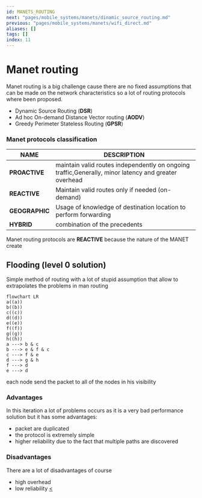 ```yaml
---
id: MANETS_ROUTING
next: "pages/mobile_systems/manets/dinamic_source_routing.md"
previous: "pages/mobile_systems/manets/wifi_direct.md"
aliases: []
tags: []
index: 11
---
```


# Manet routing

Manet routing is a big challenge cause there are no fixed assumptions that can be made on the network characteristics so a lot of routing protocols where been proposed.

- Dynamic Source Routing (**DSR**)
- Ad hoc On-demand Distance Vector routing (**AODV**)
- Greedy Perimeter Stateless Routing (**GPSR**)

### Manet protocols classification

| **NAME**       | DESCRIPTION                                                                                          |
| -------------- | ---------------------------------------------------------------------------------------------------- |
| **PROACTIVE**  | maintain valid routes independently on ongoing traffic,Generally, minor latency and greater overhead |
| **REACTIVE**   | Maintain valid routes only if needed (on-demand)                                                     |
| **GEOGRAPHIC** | Usage of knowledge of destination location to perform forwarding                                     |
| **HYBRID**     | combination of the precedents                                                                        |

Manet routing protocols are **REACTIVE** because the nature of the MANET create

## Flooding (level 0 solution)

Simple method of routing with a lot of stupid assumption that allow to extrapolates the problems in man routing

```mermaid
flowchart LR
a((a))
b((b))
c((c))
d((d))
e((e))
f((f))
g((g))
h((h))
a ---> b & c
b ---> e & f & c
c ---> f & e
d ---> g & h
f ---> d
e ---> d
```

each node send the packet to all of the nodes in his visibility

### Advantages

In this iteration a lot of problems occurs as it is a very bad performance solution but it has some advantages:

- packet are duplicated
- the protocol is extremely simple
- higher reliability due to the fact that multiple paths are discovered

### Disadvantages

There are a lot of disadvantages of course

- high overhead
- low reliability
[<](pages/mobile_systems/manets/wifi_direct.md)
